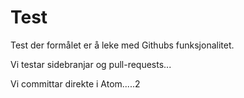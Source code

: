 # Test
Test der formålet er å leke med Githubs funksjonalitet.

Vi testar sidebranjar og pull-requests...

Vi committar direkte i Atom.....2
